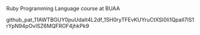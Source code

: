 Ruby Programming Language course at BUAA

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
